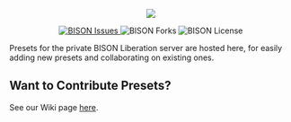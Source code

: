 <p align="center">
  <img src="https://cdn.discordapp.com/attachments/744551100820094997/1007963358688972900/BISON_Liberation_Presets_Header.png">
</p>

<p align="center">
   <a href="https://github.com/TheRadiumDude/BISON_Liberation_Presets/issues">
    <img src="https://img.shields.io/github/issues/TheRadiumDude/BISON_Liberation_Presets?color=blue&style=for-the-badge" alt="BISON Issues">
  </a>
    <img src="https://img.shields.io/github/forks/TheRadiumDude/BISON_Liberation_Presets?color=silver&style=for-the-badge" alt="BISON Forks">
  </a>
    <img src="https://img.shields.io/github/license/TheRadiumDude/BISON_Liberation_Presets?color=black&style=for-the-badge" alt="BISON License">
  </a>
</p>

Presets for the private BISON Liberation server are hosted here, for easily adding new presets and collaborating on existing ones.

## Want to Contribute Presets?
See our Wiki page [here](https://github.com/TheRadiumDude/BISON_Liberation_Presets/wiki).
